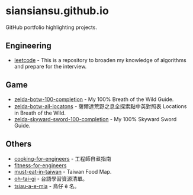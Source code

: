 # siansiansu.github.io

GitHub portfolio highlighting projects.

## Engineering

- [leetcode](https://github.com/siansiansu/leetcode) - This is a repository to broaden my knowledge of algorithms and prepare for the interview.

## Game

- [zelda-botw-100-completion](https://github.com/siansiansu/zelda-botw-100-completion) - My 100% Breath of the Wild Guide.
- [zelda-botw-all-locatons](https://github.com/siansiansu/zelda-botw-all-locatons) - 薩爾達荒野之息全探索點中英對照表 Locations in Breath of the Wild.
- [zelda-skyward-sword-100-completion](https://github.com/siansiansu/zelda-skyward-sword-100-completion) - My 100% Skyward Sword Guide.

## Others

- [cooking-for-engineers](https://github.com/siansiansu/cooking-for-engineers) - 工程師自煮指南
- [fitness-for-engineers](https://github.com/siansiansu/fitness-for-engineers)
- [must-eat-in-taiwan](https://github.com/siansiansu/must-eat-in-taiwan) - Taiwan Food Map.
- [oh-tai-gi](https://github.com/siansiansu/oh-tai-gi) - 台語學習資源清單。
- [tsiau-a-e-mia](https://github.com/siansiansu/tsiau-a-e-mia) - 鳥仔 ê 名。
